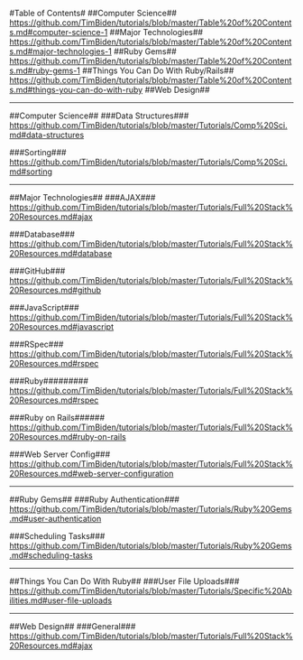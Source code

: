 #Table of Contents#
##Computer Science##
https://github.com/TimBiden/tutorials/blob/master/Table%20of%20Contents.md#computer-science-1
##Major Technologies##
https://github.com/TimBiden/tutorials/blob/master/Table%20of%20Contents.md#major-technologies-1
##Ruby Gems##
https://github.com/TimBiden/tutorials/blob/master/Table%20of%20Contents.md#ruby-gems-1
##Things You Can Do With Ruby/Rails##
https://github.com/TimBiden/tutorials/blob/master/Table%20of%20Contents.md#things-you-can-do-with-ruby
##Web Design##


-----
##Computer Science##
###Data Structures###
https://github.com/TimBiden/tutorials/blob/master/Tutorials/Comp%20Sci.md#data-structures

###Sorting###
https://github.com/TimBiden/tutorials/blob/master/Tutorials/Comp%20Sci.md#sorting

-----

##Major Technologies##
###AJAX###
https://github.com/TimBiden/tutorials/blob/master/Tutorials/Full%20Stack%20Resources.md#ajax

###Database###
https://github.com/TimBiden/tutorials/blob/master/Tutorials/Full%20Stack%20Resources.md#database

###GitHub###
https://github.com/TimBiden/tutorials/blob/master/Tutorials/Full%20Stack%20Resources.md#github

###JavaScript###
https://github.com/TimBiden/tutorials/blob/master/Tutorials/Full%20Stack%20Resources.md#javascript

###RSpec###
https://github.com/TimBiden/tutorials/blob/master/Tutorials/Full%20Stack%20Resources.md#rspec

###Ruby#########
https://github.com/TimBiden/tutorials/blob/master/Tutorials/Full%20Stack%20Resources.md#rspec

###Ruby on Rails######
https://github.com/TimBiden/tutorials/blob/master/Tutorials/Full%20Stack%20Resources.md#ruby-on-rails

###Web Server Config###
https://github.com/TimBiden/tutorials/blob/master/Tutorials/Full%20Stack%20Resources.md#web-server-configuration

-----

##Ruby Gems##
###Ruby Authentication###
https://github.com/TimBiden/tutorials/blob/master/Tutorials/Ruby%20Gems.md#user-authentication

###Scheduling Tasks###
https://github.com/TimBiden/tutorials/blob/master/Tutorials/Ruby%20Gems.md#scheduling-tasks

-----

##Things You Can Do With Ruby##
###User File Uploads###
https://github.com/TimBiden/tutorials/blob/master/Tutorials/Specific%20Abilities.md#user-file-uploads

-----

##Web Design##
###General###
https://github.com/TimBiden/tutorials/blob/master/Tutorials/Full%20Stack%20Resources.md#ajax
